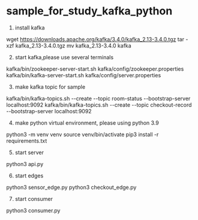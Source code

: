 # sample_for_study_kafka_python

1. install kafka

wget https://downloads.apache.org/kafka/3.4.0/kafka_2.13-3.4.0.tgz
tar -xzf kafka_2.13-3.4.0.tgz
mv kafka_2.13-3.4.0 kafka

2. start kafka,please use several terminals 

kafka/bin/zookeeper-server-start.sh kafka/config/zookeeper.properties
kafka/bin/kafka-server-start.sh kafka/config/server.properties


3. make kafka topic for sample

kafka/bin/kafka-topics.sh --create --topic room-status --bootstrap-server localhost:9092
kafka/bin/kafka-topics.sh --create --topic checkout-record --bootstrap-server localhost:9092

4. make python virtual environment, please using python 3.9 

python3 -m venv venv
source venv/bin/activate
pip3 install -r requirements.txt


5. start server

python3 api.py

6. start edges

python3 sensor_edge.py
python3 checkout_edge.py


7. start consumer

python3 consumer.py
